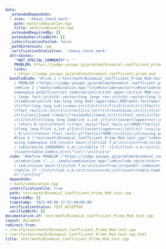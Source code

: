 ```yaml
---
data:
  _extendedDependsOn:
  - icon: ':heavy_check_mark:'
    path: math/combination.hpp
    title: math/combination.hpp
  _extendedRequiredBy: []
  _extendedVerifiedWith: []
  _isVerificationFailed: false
  _pathExtension: cpp
  _verificationStatusIcon: ':heavy_check_mark:'
  attributes:
    '*NOT_SPECIAL_COMMENTS*': ''
    PROBLEM: https://judge.yosupo.jp/problem/binomial_coefficient_prime_mod
    links:
    - https://judge.yosupo.jp/problem/binomial_coefficient_prime_mod
  bundledCode: "#line 1 \"test/math/Binomial_Coefficient_Prime_Mod.test.cpp\"\n#define\
    \ PROBLEM \"https://judge.yosupo.jp/problem/binomial_coefficient_prime_mod\"\n\
    \n#line 2 \"math/combination.hpp\"\n\n#include<vector>\n#include<assert.h>\n\n\
    namespace po167{\nstruct combination{\n\tint upper;\n\tint MOD;\n\tstd::vector<long\
    \ long> fact;\n\tstd::vector<long long> rev;\n\tstd::vector<long long> fact_rev;\n\
    \tcombination(int max,long long mod):upper(max),MOD(mod),fact(max+1),rev(max+1),fact_rev(max+1){\n\
    \t\tfor(long long i=0;i<=max;i++){\n\t\t\tif(i<2){\n\t\t\t\tfact[i]=1;\n\t\t\t\
    \tfact_rev[i]=1;\n\t\t\t\trev[i]=1;\n\t\t\t\tcontinue;\n\t\t\t}\n\t\t\tfact[i]=(fact[i-1]*i)%mod;\n\
    \t\t\trev[i]=mod-((mod/i)*rev[mod%i])%mod;\n\t\t\tfact_rev[i]=(fact_rev[i-1]*rev[i])%mod;\n\
    \t\t}\n\t}\n\tlong long Comb(int x,int y){\n\t\tassert(upper>=x);\n\t\tif (x<y||y<0||x<0)\
    \ return 0;\n\t\treturn (((fact_rev[y]*fact_rev[x-y])%MOD)*fact[x])%MOD;\n\t}\n\
    \tlong long P(int x,int y){\n\t\tassert(upper>=x);\n\t\tif (x<y||y<0||x<0) return\
    \ 0;\n\t\treturn (fact_rev[x-y]*fact[x])%MOD;\n\t}\n};\n}\nusing po167::combination;\n\
    #line 4 \"test/math/Binomial_Coefficient_Prime_Mod.test.cpp\"\n#include <bits/stdc++.h>\n\
    using namespace std;\n\nint main(){\n\tint T,m;\n\tcin>>T>>m;\n\tpo167::combination\
    \ table(min(m,10000000)-1,m);\n\twhile (T--){\n\t\tint n,k;\n\t\tcin>>n>>k;\n\t\
    \tcout<<table.Comb(n,k)<<\"\\n\";\n\t}\n}\n"
  code: "#define PROBLEM \"https://judge.yosupo.jp/problem/binomial_coefficient_prime_mod\"\
    \n\n#include \"../../math/combination.hpp\"\n#include <bits/stdc++.h>\nusing namespace\
    \ std;\n\nint main(){\n\tint T,m;\n\tcin>>T>>m;\n\tpo167::combination table(min(m,10000000)-1,m);\n\
    \twhile (T--){\n\t\tint n,k;\n\t\tcin>>n>>k;\n\t\tcout<<table.Comb(n,k)<<\"\\\
    n\";\n\t}\n}"
  dependsOn:
  - math/combination.hpp
  isVerificationFile: true
  path: test/math/Binomial_Coefficient_Prime_Mod.test.cpp
  requiredBy: []
  timestamp: '2023-08-06 17:57:48+09:00'
  verificationStatus: TEST_ACCEPTED
  verifiedWith: []
documentation_of: test/math/Binomial_Coefficient_Prime_Mod.test.cpp
layout: document
redirect_from:
- /verify/test/math/Binomial_Coefficient_Prime_Mod.test.cpp
- /verify/test/math/Binomial_Coefficient_Prime_Mod.test.cpp.html
title: test/math/Binomial_Coefficient_Prime_Mod.test.cpp
---
```

